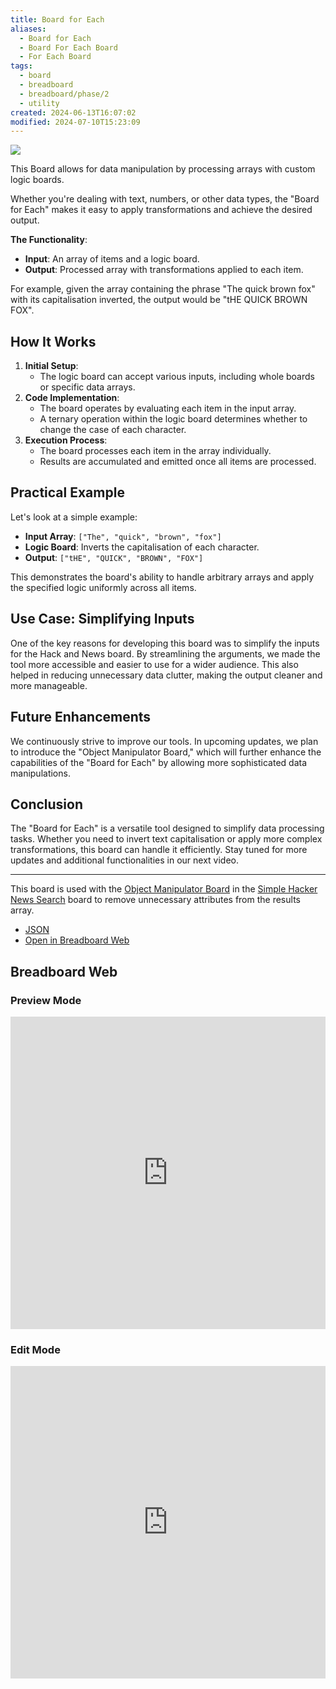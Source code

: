 ```yaml
---
title: Board for Each
aliases:
  - Board for Each
  - Board For Each Board
  - For Each Board
tags:
  - board
  - breadboard
  - breadboard/phase/2
  - utility
created: 2024-06-13T16:07:02
modified: 2024-07-10T15:23:09
---
```


![](https://youtu.be/wMokaeXWKps)

This Board allows for data manipulation by processing arrays with custom logic boards.

Whether you're dealing with text, numbers, or other data types, the "Board for Each" makes it easy to apply transformations and achieve the desired output.

**The Functionality**:

- **Input**: An array of items and a logic board.
- **Output**: Processed array with transformations applied to each item.

For example, given the array containing the phrase "The quick brown fox" with its capitalisation inverted, the output would be "tHE QUICK BROWN FOX".

## How It Works

1. **Initial Setup**:
   - The logic board can accept various inputs, including whole boards or specific data arrays.
2. **Code Implementation**:
   - The board operates by evaluating each item in the input array.
   - A ternary operation within the logic board determines whether to change the case of each character.
3. **Execution Process**:
   - The board processes each item in the array individually.
   - Results are accumulated and emitted once all items are processed.

## Practical Example

Let's look at a simple example:

- **Input Array**: `["The", "quick", "brown", "fox"]`
- **Logic Board**: Inverts the capitalisation of each character.
- **Output**: `["tHE", "QUICK", "BROWN", "FOX"]`

This demonstrates the board's ability to handle arbitrary arrays and apply the specified logic uniformly across all items.

## Use Case: Simplifying Inputs

One of the key reasons for developing this board was to simplify the inputs for the Hack and News board. By streamlining the arguments, we made the tool more accessible and easier to use for a wider audience. This also helped in reducing unnecessary data clutter, making the output cleaner and more manageable.

## Future Enhancements

We continuously strive to improve our tools. In upcoming updates, we plan to introduce the "Object Manipulator Board," which will further enhance the capabilities of the "Board for Each" by allowing more sophisticated data manipulations.

## Conclusion

The "Board for Each" is a versatile tool designed to simplify data processing tasks. Whether you need to invert text capitalisation or apply more complex transformations, this board can handle it efficiently. Stay tuned for more updates and additional functionalities in our next video.

---

This board is used with the [Object Manipulator Board](projects/Breadboard/Phase%202/Object%20Manipulator%20Board.md) in the [Simple Hacker News Search](projects/Breadboard/Phase%202/Hacker%20News/simplified/Simple%20Hacker%20News%20Search.md) board to remove unnecessary attributes from the results array.

- [JSON](https://raw.githubusercontent.com/breadboard-ai/breadboard/main/packages/visual-editor/public/example-boards/playground/board-for-each.json)
- [Open in Breadboard Web](https://breadboard-ai.web.app/?board=https://raw.githubusercontent.com/breadboard-ai/breadboard/main/packages/visual-editor/public/example-boards/playground/board-for-each.json)

## Breadboard Web

### Preview Mode

<iframe src="https://breadboard-ai.web.app/?board=https://raw.githubusercontent.com/breadboard-ai/breadboard/main/packages/visual-editor/public/example-boards/playground/board-for-each.json&embed" style="width: 100%; height: 500px; border: 0;"></iframe>

### Edit Mode

<iframe src="https://breadboard-ai.web.app/?board=https://raw.githubusercontent.com/breadboard-ai/breadboard/main/packages/visual-editor/public/example-boards/playground/board-for-each.json" style="width: 100%; height: 500px; border: 0;"></iframe>
